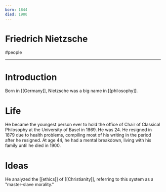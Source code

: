 ```yaml
---
born: 1844
died: 1900
---
```

# Friedrich Nietzsche
#people 

---
# Introduction
Born in [[Germany]], Nietzsche was a big name in [[philosophy]]. 

# Life
He became the youngest person ever to hold the office of Chair of Classical Philosophy at the University of Basel in 1869. He was 24. He resigned in 1879 due to health problems, compiling most of his writing in the period after he resigned. At age 44, he had a mental breakdown, living with his family until he died in 1900.

# Ideas
He analyzed the [[ethics]] of [[Christianity]], referring to this system as a "master-slave morality."